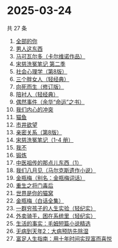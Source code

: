 # 2025-03-24

共 27 条

<!-- BEGIN WEREAD -->
<!-- 最后更新时间 2025-03-24 15:10:09 +0800 -->
1. [全部的你](https://weread.qq.com/web/bookDetail/ed032c20813ab9c6eg015ac4)
1. [男人这东西](https://weread.qq.com/web/bookDetail/94332bd071f3f6709434673)
1. [马可瓦尔多（卡尔维诺作品）](https://weread.qq.com/web/bookDetail/3c632a40723f428b3c6e85b)
1. [宋慈洗冤笔记 第二季](https://weread.qq.com/web/bookDetail/07732ce0813ab9c2ag01157f)
1. [社会心理学（第8版）](https://weread.qq.com/web/bookDetail/8f532bd07278850c8f51770)
1. [三个胖女人（轻经典）](https://weread.qq.com/web/bookDetail/228323b0813ab9c46g01203e)
1. [向死而生（修订版）](https://weread.qq.com/web/bookDetail/fa432140813ab9c42g012702)
1. [陪衬人（轻经典）](https://weread.qq.com/web/bookDetail/b4a32b30813ab9c6ag01129e)
1. [偶然事件（余华“命运”之书）](https://weread.qq.com/web/bookDetail/81a32510813ab9c42g013918)
1. [我们内心的冲突](https://weread.qq.com/web/bookDetail/5cf322f0813ab9b69g013443)
1. [猫鱼](https://weread.qq.com/web/bookDetail/e2932ea0813ab9c1cg018af3)
1. [市井欲望](https://weread.qq.com/web/bookDetail/89f329c0813ab9be8g018f47)
1. [亲密关系（第8版）](https://weread.qq.com/web/bookDetail/16832420813ab90f3g019f92)
1. [宋慈洗冤笔记（1-4 册）](https://weread.qq.com/web/bookDetail/bea326d0813ab7fcag016618)
1. [我不](https://weread.qq.com/web/bookDetail/232320d05dff14232a13fa6)
1. [锻炼](https://weread.qq.com/web/bookDetail/f2432ab0813ab6e75g012b2d)
1. [中医祖传的那点儿东西（1）](https://weread.qq.com/web/bookDetail/7e4329f05b94af7e4153604)
1. [我们八月见（马尔克斯遗作小说）](https://weread.qq.com/web/bookDetail/9b7329e0813ab9c5fg01337c)
1. [金瓶梅（别名：金瓶梅词话）](https://weread.qq.com/web/bookDetail/24532b00813ab97bbg014564)
1. [重生之将门毒后](https://weread.qq.com/web/bookDetail/94a326c05b7e9794ace7299)
1. [世界是你的猫窝](https://weread.qq.com/web/bookDetail/16f32300813ab9460g01200a)
1. [金瓶梅（白话全集）](https://weread.qq.com/web/bookDetail/b0b32130813ab9c34g016c1e)
1. [一群穷孩子的人生实验（轻纪实）](https://weread.qq.com/web/bookDetail/88332a70813ab9c22g016fd8)
1. [外卖骑手，困在系统里（轻纪实）](https://weread.qq.com/web/bookDetail/a0c323c0813ab9c32g0177c0)
1. [生活的事实：毛姆短篇小说精选](https://weread.qq.com/web/bookDetail/f3732d50813ab9b59g018099)
1. [无病到天年2：大病预防先除湿](https://weread.qq.com/web/bookDetail/62e32770718c77e162e7636)
1. [富足人生指南：用十年时间实现富而喜悦](https://weread.qq.com/web/bookDetail/1c832fa0813ab9bd6g015405)
<!-- END WEREAD -->